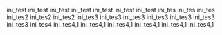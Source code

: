 ini_test
ini_test
ini_test
ini_test
ini_test
ini_test
ini_test
ini_tes
ini_tes
ini_tes
ini_tes2
ini_tes2
ini_tes2
ini_tes3
ini_tes3
ini_tes3
ini_tes3
ini_tes3
ini_tes3
ini_tes3
ini_tes4
ini_tes4,1
ini_tes4,1
ini_tes4,1
ini_tes4,1
ini_tes4,1
ini_tes4,1
